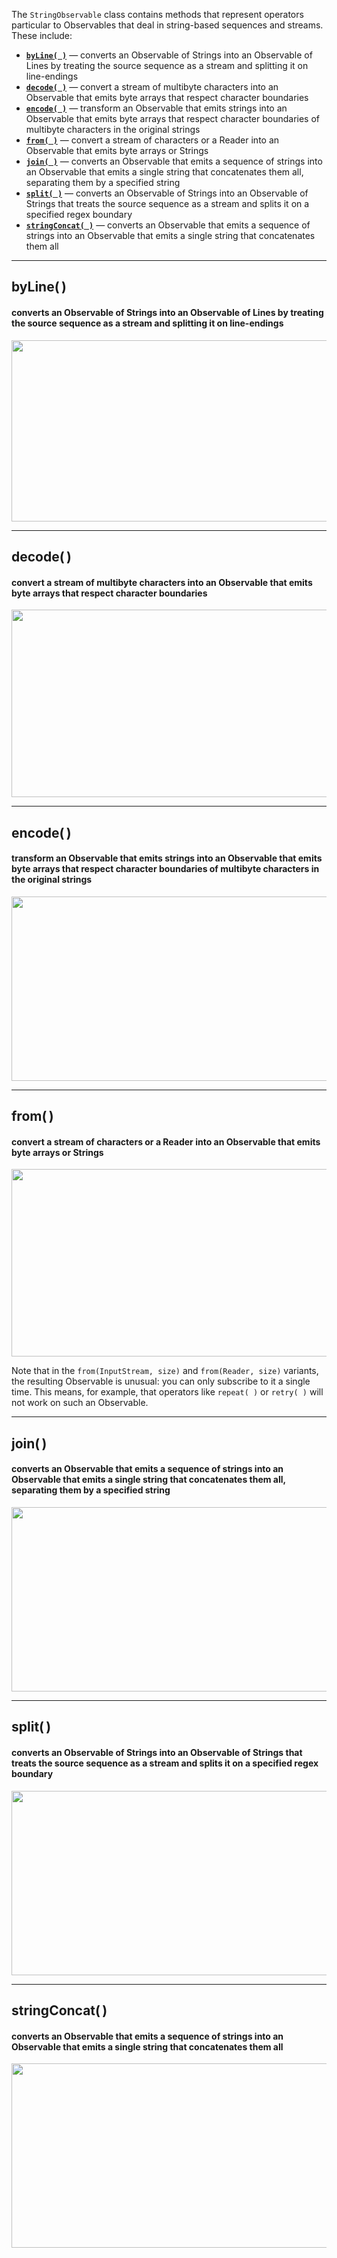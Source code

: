 The `StringObservable` class contains methods that represent operators particular to Observables that deal in string-based sequences and streams. These include:

* [**`byLine( )`**](String-Observables#wiki-byline) — converts an Observable of Strings into an Observable of Lines by treating the source sequence as a stream and splitting it on line-endings
* [**`decode( )`**](String-Observables#wiki-decode) — convert a stream of multibyte characters into an Observable that emits byte arrays that respect character boundaries
* [**`encode( )`**](String-Observables#wiki-encode) — transform an Observable that emits strings into an Observable that emits byte arrays that respect character boundaries of multibyte characters in the original strings
* [**`from( )`**](String-Observables#wiki-from) — convert a stream of characters or a Reader into an Observable that emits byte arrays or Strings
* [**`join( )`**](String-Observables#wiki-join) — converts an Observable that emits a sequence of strings into an Observable that emits a single string that concatenates them all, separating them by a specified string
* [**`split( )`**](String-Observables#wiki-split) — converts an Observable of Strings into an Observable of Strings that treats the source sequence as a stream and splits it on a specified regex boundary
* [**`stringConcat( )`**](String-Observables#wiki-stringconcat) — converts an Observable that emits a sequence of strings into an Observable that emits a single string that concatenates them all

*** 

## byLine( )
#### converts an Observable of Strings into an Observable of Lines by treating the source sequence as a stream and splitting it on line-endings
<img src="/Netflix/RxJava/wiki/images/rx-operators/St.byLine.png" width="640" height="290" />

*** 

## decode( )
#### convert a stream of multibyte characters into an Observable that emits byte arrays that respect character boundaries
<img src="/Netflix/RxJava/wiki/images/rx-operators/St.decode.png" width="640" height="300" />

*** 

## encode( )
#### transform an Observable that emits strings into an Observable that emits byte arrays that respect character boundaries of multibyte characters in the original strings
<img src="/Netflix/RxJava/wiki/images/rx-operators/St.encode.png" width="640" height="295" />

*** 

## from( )
#### convert a stream of characters or a Reader into an Observable that emits byte arrays or Strings
<img src="/Netflix/RxJava/wiki/images/rx-operators/St.from.png" width="640" height="300" />

Note that in the `from(InputStream, size)` and `from(Reader, size)` variants, the resulting Observable is unusual: you can only subscribe to it a single time. This means, for example, that operators like `repeat( )` or `retry( )` will not work on such an Observable.

*** 

## join( )
#### converts an Observable that emits a sequence of strings into an Observable that emits a single string that concatenates them all, separating them by a specified string
<img src="/Netflix/RxJava/wiki/images/rx-operators/St.join.png" width="640" height="295" />

*** 

## split( )
#### converts an Observable of Strings into an Observable of Strings that treats the source sequence as a stream and splits it on a specified regex boundary
<img src="/Netflix/RxJava/wiki/images/rx-operators/St.split.png" width="640" height="295" />

*** 

## stringConcat( )
#### converts an Observable that emits a sequence of strings into an Observable that emits a single string that concatenates them all
<img src="/Netflix/RxJava/wiki/images/rx-operators/St.stringConcat.png" width="640" height="295" />
